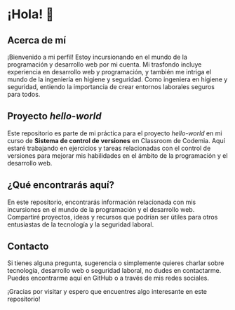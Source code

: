 # ¡Hola! 👋

## Acerca de mí

¡Bienvenido a mi perfil! Estoy incursionando en el mundo de la programación y desarrollo web por mi cuenta. Mi trasfondo incluye experiencia en desarrollo web y programación, y también me intriga el mundo de la ingeniería en higiene y seguridad. Como ingeniera en higiene y seguridad, entiendo la importancia de crear entornos laborales seguros para todos.

## Proyecto *hello-world*

Este repositorio es parte de mi práctica para el proyecto *hello-world* en mi curso de **Sistema de control de versiones** en Classroom de Codemia. Aquí estaré trabajando en ejercicios y tareas relacionadas con el control de versiones para mejorar mis habilidades en el ámbito de la programación y el desarrollo web.

## ¿Qué encontrarás aquí?

En este repositorio, encontrarás información relacionada con mis incursiones en el mundo de la programación y el desarrollo web. Compartiré proyectos, ideas y recursos que podrían ser útiles para otros entusiastas de la tecnología y la seguridad laboral.

## Contacto

Si tienes alguna pregunta, sugerencia o simplemente quieres charlar sobre tecnología, desarrollo web o seguridad laboral, no dudes en contactarme. Puedes encontrarme aquí en GitHub o a través de mis redes sociales.

¡Gracias por visitar y espero que encuentres algo interesante en este repositorio!

